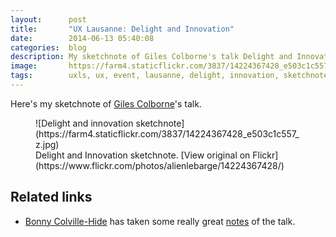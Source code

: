 ```yaml
---
layout:      post
title:       "UX Lausanne: Delight and Innovation"
date:        2014-06-13 05:40:08
categories:  blog
description: My sketchnote of Giles Colborne's talk Delight and Innovation
image:       https://farm4.staticflickr.com/3837/14224367428_e503c1c557_z.jpg
tags:        uxls, ux, event, lausanne, delight, innovation, sketchnote
---
```


Here's my sketchnote of [Giles Colborne](https://twitter.com/gilescolborne)'s talk.

<figure>
![Delight and innovation sketchnote](https://farm4.staticflickr.com/3837/14224367428_e503c1c557_z.jpg)
  <figcaption>Delight and Innovation sketchnote. [View original on Flickr](https://www.flickr.com/photos/alienlebarge/14224367428/)</figcaption>
</figure>

## Related links

- [Bonny Colville-Hide](https://twitter.com/almostexact) has taken some really great [notes](http://rockpooldigitalux.tumblr.com/post/86496010801/designing-for-delight-giles-colborne-ux) of the talk.
